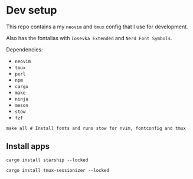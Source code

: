 # Dev setup

This repo contains a my `neovim` and `tmux` config that I use for development.

Also has the fontalias with `Iosevka Extended` and `Nerd Font Symbols`.

Dependencies:
- `neovim`
- `tmux`
- `perl`
- `npm`
- `cargo`
- `make`
- `ninja`
- `meson`
- `stow`
- `fzf`

~~~
make all # Install fonts and runs stow for nvim, fontconfig and tmux
~~~

## Install apps

~~~
cargo install starship --locked
~~~

~~~
cargo install tmux-sessionizer --locked
~~~

